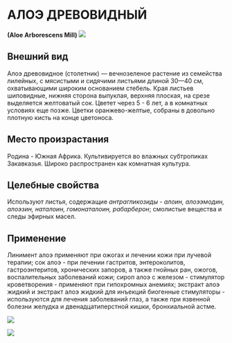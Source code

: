 # АЛОЭ ДРЕВОВИДНЫЙ
**(Aloe Arborescens Mill)**
![](АЛЛОЭдревовидное1.jpg)

## Внешний вид
Алоэ древовидное (столетник) — вечнозеленое растение из семейства лилейных, с мясистыми и сидячими листьями длиной 30—40 см, охватывающими широким основанием стебель. Края листьев шиповидные, нижняя сторона выпуклая, верхняя плоская, на срезе выделяется желтоватый сок. Цветет через 5 - 6 лет, а в комнатных условиях еще позже. Цветки оранжево-желтые, собраны в довольно плотную кисть на конце цветоноса.    

## Место произрастания
Родина - Южная Африка. Культивируется во влажных субтропиках Закавказья. Широко распространен как комнатная культура.

## Целебные свойства
Используют листья, содержащие *антрагликозиды* - *алоин, алоээмодин, алоэзин, наталоин, гомонаталоин, рабарберон*; смолистые вещества и следы эфирных масел.

## Применение
Линимент алоэ применяют при ожогах и лечении кожи при лучевой терапии; сок алоэ - при лечении гастритов, энтероколитов, гастроэнтеритов, хронических запоров, а также гнойных ран, ожогов, воспалительных заболеваний кожи; сироп алоэ с железом - стимулятор кроветворения - применяют при гипохромных анемиях; экстракт алоэ жидкий и экстракт алоэ жидкий для инъекций биогенные стимуляторы - используются для лечения заболеваний глаз, а также при язвенной болезни желудка и двенадцатиперстной кишки, бронхиальной астме.

![](алоэ%20древовидное2.jpg)

![](aloe3.gif) 